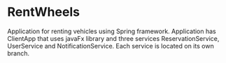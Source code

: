# RentWheels
Application for renting vehicles using Spring framework.
Application has ClientApp that uses javaFx library and three services ReservationService, UserService and NotificationService.
Each service is located on its own branch.

